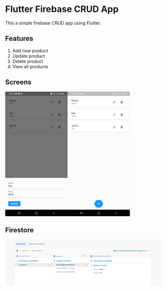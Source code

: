 # Flutter Firebase CRUD App

This a simple firebase CRUD app using Flutter.



## Features
1. Add new product
2. Update product
3. Delete product
4. View all products

## Screens
<img src="https://github.com/GayeKone222/firebase-crud/blob/main/screens-images/image1.jpeg" width="200" height="400" /><img src="https://github.com/GayeKone222/firebase-crud/blob/main/screens-images/image2.jpeg" width="200" height="400" />

## Firestore
<img src="https://github.com/GayeKone222/firebase-crud/blob/main/screens-images/db-image.png" />


